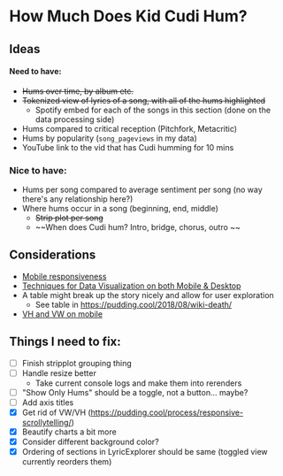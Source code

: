 # How Much Does Kid Cudi Hum?

## Ideas 

#### Need to have:
* ~~Hums over time, by album etc.~~
* ~~Tokenized view of lyrics of a song, with all of the hums highlighted~~
    * Spotify embed for each of the songs in this section (done on the data processing side)
* Hums compared to critical reception (Pitchfork, Metacritic)
* Hums by popularity (`song_pageviews` in my data)
* YouTube link to the vid that has Cudi humming for 10 mins

### Nice to have:
* Hums per song compared to average sentiment per song (no way there's any relationship here?)
* Where hums occur in a song (beginning, end, middle)
    * ~~Strip plot per song~~
    * ~~When does Cudi hum? Intro, bridge, chorus, outro ~~

## Considerations
* [Mobile responsiveness](https://pudding.cool/process/responsive-scrollytelling/)
* [Techniques for Data Visualization on both Mobile & Desktop](https://www.visualcinnamon.com/2019/04/mobile-vs-desktop-dataviz)
* A table might break up the story nicely and allow for user exploration
    * See table in https://pudding.cool/2018/08/wiki-death/
* [VH and VW on mobile](https://css-tricks.com/the-trick-to-viewport-units-on-mobile/)

## Things I need to fix:
- [ ] Finish stripplot grouping thing
- [ ] Handle resize better
    * Take current console logs and make them into rerenders
- [ ] "Show Only Hums" should be a toggle, not a button... maybe?
- [ ] Add axis titles
- [x] Get rid of VW/VH (https://pudding.cool/process/responsive-scrollytelling/)
- [x] Beautify charts a bit more
- [x] Consider different background color?
- [x] Ordering of sections in LyricExplorer should be same (toggled view currently reorders them)
